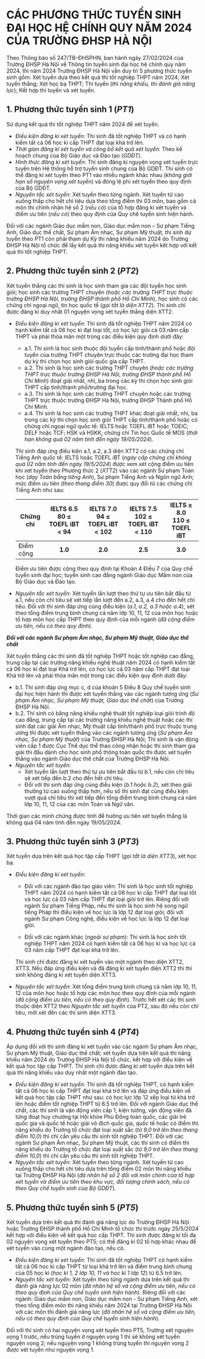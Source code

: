 # CÁC PHƯƠNG THỨC TUYỂN SINH ĐẠI HỌC HỆ CHÍNH QUY NĂM 2024 CỦA TRƯỜNG ĐHSP HÀ NỘI
Theo Thông báo số 247/TB-ĐHSPHN, ban hành ngày 27/02/2024 của Trường ĐHSP Hà Nội về Thông tin tuyển sinh đại học hệ chính quy năm 2024, thì năm 2024 Trường ĐHSP Hà Nội vẫn duy trì 5 phương thức tuyển sinh gồm: Xét tuyển dựa theo kết quả thi tốt nghiệp THPT năm 2024; Xét tuyển thẳng; Xét học bạ THPT; Thi tuyển (*thi năng khiếu, thi đánh giá năng lực*); Kết hợp thi tuyển và xét tuyển.
## 1. Phương thức tuyển sinh 1 (*PT1*)
Sử dụng kết quả thi tốt nghiệp THPT năm 2024 để xét tuyển.
* *Điều kiện đăng kí xét tuyển*: Thí sinh đã tốt nghiệp THPT và có hạnh kiểm tất cả 06 học kì cấp THPT đạt loại khá trở lên.
* *Thời gian đăng kí xét tuyển và công bố kết quả xét tuyển*: Theo kế hoạch chung của Bộ Giáo dục và Đào tạo (*GDĐT*).
* *Hình thức đăng kí xét tuyển*: Thí sinh đăng kí nguyện vọng xét tuyển trực tuyến trên Hệ thống hỗ trợ tuyển sinh chung của Bộ GDĐT. Thí sinh có thể đăng kí xét tuyển theo PT1 vào nhiều ngành khác nhau (*không giới hạn số nguyện vọng xét tuyển*) và đóng lệ phí xét tuyển theo quy định của Bộ GDĐT.
* *Nguyên tắc xét tuyển*: Xét tuyển theo từng ngành. Xét tuyển từ cao xuống thấp cho hết chỉ tiêu dựa theo tổng điểm thi 03 môn, bao gồm cả môn thi chính nhân hệ số 2 (*nếu có*) của tổ hợp đăng kí xét tuyển và điểm ưu tiên (*nếu có*) theo quy định của Quy chế tuyển sinh hiện hành.

Đối với các ngành Giáo dục mầm non, Giáo dục mầm non – Sư phạm Tiếng Anh, Giáo dục thể chất, Sư phạm Âm nhạc, Sư phạm Mỹ thuật, thí sinh dự tuyển theo PT1 còn phải tham dự Kỳ thi năng khiếu năm 2024 do Trường ĐHSP Hà Nội tổ chức để lấy kết quả thi năng khiếu xét tuyển kết hợp với kết quả thi tốt nghiệp THPT.
## 2. Phương thức tuyển sinh 2 (*PT2*)
Xét tuyển thẳng các thí sinh là học sinh tham gia các đội tuyển học sinh giỏi; học sinh các trường THPT chuyên (*hoặc các trường THPT trực thuộc trường ĐHSP Hà Nội, trường ĐHSP thành phố Hồ Chí Minh*), học sinh có các chứng chỉ ngoại ngữ, tin học quốc tế (*gọi tắt là diện XTT2*). Thí sinh chỉ được đăng kí duy nhất 01 nguyện vọng xét tuyển thẳng diện XTT2.
* *Điều kiện đăng kí xét tuyển*: Thí sinh đã tốt nghiệp THPT năm 2024 có hạnh kiểm tất cả 06 học kì đạt loại tốt, có học lực giỏi cả 03 năm cấp THPT và phải thỏa mãn một trong các điều kiện quy định dưới đây:
    * a.1. Thí sinh là học sinh thuộc đội tuyển cấp tỉnh/thành phố hoặc đội tuyển của trường THPT chuyên trực thuộc các trường đại học tham dự kỳ thi chọn học sinh giỏi quốc gia cấp THPT.
    * a.2. Thí sinh là học sinh các trường THPT chuyên (*hoặc các trường THPT trực thuộc trường ĐHSP Hà Nội, trường ĐHSP thành phố Hồ Chí Minh*) đoạt giải nhất, nhì, ba trong các kỳ thi chọn học sinh giỏi THPT cấp tỉnh/thành phố/trường đại học.
    * a.3. Thí sinh là học sinh các trường THPT chuyên hoặc các trường THPT trực thuộc trường ĐHSP Hà Nội, trường ĐHSP Thành phố Hồ Chí Minh.
    * a.4. Thí sinh là học sinh các trường THPT khác đoạt giải nhất, nhì, ba trong các kỳ thi chọn học sinh giỏi THPT cấp tỉnh/thành phố hoặc có chứng chỉ ngoại ngữ quốc tế: IELTS hoặc TOEFL iBT hoặc TOEIC; DELF hoặc TCF; HSK và HSKK; chứng chỉ Tin học Quốc tế MOS (*thời hạn không quá 02 năm tính đến ngày 19/05/2024*).

    Thí sinh đáp ứng điều kiện a.1, a.2, a.3 diện XTT2 có các chứng chỉ Tiếng Anh quốc tế: IELTS hoặc TOEFL iBT (*ngày cấp chứng chỉ không quá 02 năm tính đến ngày 19/5/2024*) được xem xét cộng điểm ưu tiên khi xét tuyển theo Phương thức 2 (*XTT2*) vào các ngành Sư phạm Toán học (*dạy Toán bằng tiếng Anh*), Sư phạm Tiếng Anh và Ngôn ngữ Anh; mức điểm ưu tiên (*theo thang điểm 30*) được quy đổi từ các chứng chỉ Tiếng Anh như sau:

    | Chứng chỉ | IELTS 6.5 <br/> 80 ≤ TOEFL iBT < 94 | IELTS 7.0 <br/> 94 ≤ TOEFL iBT < 102 | IELTS 7.5 <br/> 102 ≤ TOEFL iBT < 110 | IELTS ≥ 8.0 <br/> 110 ≤ TOEFL iBT |
    | -- |:-:|:-:|:-:|:-:|
    | Điểm cộng     | **1.0** | **2.0** | **2.5** | **3.0** |

    Điểm ưu tiên được cộng theo quy định tại Khoản 4 Điều 7 của Quy chế tuyển sinh đại học; tuyển sinh cao đẳng ngành Giáo dục Mầm non của Bộ Giáo dục và Đào tạo.

* *Nguyên tắc xét tuyển*: Xét tuyển lần lượt theo thứ tự ưu tiên bắt đầu từ a.1, nếu còn chỉ tiêu sẽ xét tiếp lần lượt đến a.2, a.3, a.4 cho đến hết chỉ tiêu. Đối với thí sinh đáp ứng cùng điều kiện (*a.1, a.2, a.3 hoặc a.4*), xét theo tổng điểm trung bình chung cả năm lớp 10, 11, 12 của môn học hoặc tổ hợp môn học cấp THPT theo quy định của mỗi ngành (*đã cộng điểm ưu tiên, nếu có theo quy định*).

***Đối với các ngành Sư phạm Âm nhạc, Sư phạm Mỹ thuật, Giáo dục thể chất***

Xét tuyển thẳng các thí sinh đã tốt nghiệp THPT hoặc tốt nghiệp cao đẳng, trung cấp tại các trường năng khiếu nghệ thuật năm 2024 có hạnh kiểm tất cả 06 học kì đạt loại Khá trở lên, có học lực cả 03 năm cấp THPT đạt loại Khá trở lên và phải thỏa mãn một trong các điều kiện quy định dưới đây:
*  b.1. Thí sinh đáp ứng mục c, d của khoản 5 Điều 8 Quy chế tuyển sinh đại học hiện hành thì được xét tuyển thẳng vào các ngành tương ứng (*Sư phạm Âm nhạc, Sư phạm Mỹ thuật, Giáo dục thể chất*) của Trường ĐHSP Hà Nội.
*  b.2. Thí sinh có bằng năng khiếu nghệ thuật tốt nghiệp loại giỏi trình độ cao đẳng, trung cấp tại các trường năng khiếu nghệ thuật hoặc các thí sinh đạt các giải Âm nhạc, Mỹ thuật cấp tỉnh/thành phố trực thuộc trung ương thì được xét tuyển thẳng vào các ngành tương ứng (*Sư phạm Âm nhạc, Sư phạm Mỹ thuật*) của Trường ĐHSP Hà Nội; Thí sinh là vận động viên cấp 1 được Cục Thể dục thể thao công nhận hoặc thí sinh tham gia giải thi đấu dành cho học sinh phổ thông toàn quốc thì được xét tuyển thẳng vào ngành Giáo dục thể chất của Trường ĐHSP Hà Nội.
* *Nguyên tắc xét tuyển*:
    * Xét tuyển lần lượt theo thứ tự ưu tiên bắt đầu từ b.1, nếu còn chỉ tiêu sẽ xét tiếp đến b.2 cho đến hết chỉ tiêu.
    * Đối với thí sinh đáp ứng cùng điều kiện (*b.1 hoặc b.2*), xét theo giải thưởng từ cao xuống thấp hơn, nếu số thí sinh đạt cùng điều kiện vượt quá chỉ tiêu thì xét tiếp đến tổng điểm trung bình chung cả năm lớp 10, 11, 12 của các môn Toán và Ngữ văn.

Thời gian các minh chứng được tính để hưởng ưu tiên xét tuyển thẳng là không quá 04 năm tính đến ngày 19/05/2024.  
## 3. Phương thức tuyển sinh 3 (*PT3*)
Xét tuyển dựa trên kết quả học tập cấp THPT (*gọi tắt là diện XTT3*), xét học bạ.

* *Điều kiện đăng kí xét tuyển*:
    * Đối với các ngành đào tạo giáo viên: Thí sinh là học sinh tốt nghiệp THPT năm 2024 có hạnh kiểm tất cả 06 học kì cấp THPT đạt loại tốt và học lực cả 03 năm cấp THPT đạt loại giỏi trở lên. Riêng đối với ngành Sư phạm Tiếng Pháp, nếu thí sinh là học sinh hệ song ngữ tiếng Pháp thì điều kiện về học lực là lớp 12 đạt loại giỏi; đối với ngành Sư phạm Công nghệ, điều kiện về học lực là lớp 12 đạt loại giỏi.

    * Đối với các ngành khác (*ngoài sư phạm*): Thí sinh là học sinh tốt nghiệp THPT năm 2024 có hạnh kiểm tất cả 06 học kì và học lực cả 03 năm cấp THPT đạt loại khá trở lên.

    Thí sinh chỉ được đăng kí xét tuyển vào một ngành theo diện XTT2, XTT3. Nếu đáp ứng điều kiện và đã đăng kí xét tuyển diện XTT2 thì thí sinh không đăng kí xét tuyển diện XTT3.
* *Nguyên tắc xét tuyển*: Xét tổng điểm trung bình chung cả năm lớp 10, 11, 12 của môn học hoặc tổ hợp các môn học theo quy định của mỗi ngành (*đã cộng điểm ưu tiên, nếu có theo quy định*). Trước hết xét các thí sinh thuộc diện XTT2 theo *Nguyên tắc xét tuyển* của PT2, sau đó nếu còn chỉ tiêu, mới xét đến các thí sinh diện XTT3.
## 4. Phương thức tuyển sinh 4 (*PT4*)
Áp dụng đối với thí sinh đăng kí xét tuyển vào các ngành Sư phạm Âm nhạc, Sư phạm Mỹ thuật, Giáo dục thể chất; xét tuyển dựa trên kết quả thi năng khiếu năm 2024 do Trường ĐHSP Hà Nội tổ chức, kết hợp với điều kiện về kết quả học tập cấp THPT. Thí sinh chỉ được đăng kí xét tuyển dựa trên kết quả thi năng khiếu vào duy nhất một ngành đào tạo.
* *Điều kiện đăng kí xét tuyển*: Thí sinh đã tốt nghiệp THPT, có hạnh kiểm tất cả 06 học kì cấp THPT đạt loại khá trở lên và đáp ứng điều kiện về kết quả học tập cấp THPT như sau: có học lực lớp 12 xếp loại từ khá trở lên hoặc điểm tốt nghiệp THPT từ 6.5 trở lên. Đối với ngành Giáo dục thể chất, các thí sinh là vận động viên cấp 1, kiện tướng, vận động viên đã từng đoạt huy chương tại Hội khỏe Phù Đổng toàn quốc, các giải trẻ quốc gia và quốc tế hoặc giải vô địch quốc gia, quốc tế hoặc có điểm thi năng khiếu do Trường tổ chức đạt loại xuất sắc (*từ 9,0 trở lên theo thang điểm 10,0*) thì chỉ cần yêu cầu thí sinh tốt nghiệp THPT. Đối với các ngành Sư phạm Âm nhạc, Sư phạm Mỹ thuật, các thí sinh có điểm thi năng khiếu do Trường tổ chức đạt loại xuất sắc (*từ 9,0 trở lên theo thang điểm 10,0*) thì chỉ cần yêu cầu thí sinh tốt nghiệp THPT.
* *Nguyên tắc xét tuyển*: Xét tuyển theo từng ngành. Xét tuyển từ cao xuống thấp cho hết chỉ tiêu dựa trên tổng điểm 02 môn thi năng khiếu tại Trường ĐHSP Hà Nội (*đã nhân hệ số 2 đối với môn chính của tổ hợp xét tuyển và điểm ưu tiên theo khu vực, đối tượng chính sách, nếu có theo Quy chế tuyển sinh của Bộ GDĐT*).
## 5. Phương thức tuyển sinh 5 (*PT5*)
Xét tuyển dựa trên kết quả thi đánh giá năng lực do Trường ĐHSP Hà Nội hoặc Trường ĐHSP thành phố Hồ Chí Minh tổ chức thi trước ngày 25/5/2024 kết hợp với điều kiện về kết quả học cấp THPT. Thí sinh được đăng kí tối đa 02 nguyện vọng xét tuyển theo PT5; có thể đăng kí 02 tổ hợp khác nhau để xét tuyển vào cùng một ngành đào tạo, nếu có.
* *Điều kiện đăng kí xét tuyển*: Thí sinh đã tốt nghiệp THPT có hạnh kiểm tất cả 06 học kì cấp THPT từ loại khá trở lên và điểm trung bình chung của 05 học kì (*học kì 1, 2 lớp 10, 11 và học kì 1 lớp 12*) từ 6.5 trở lên.
* *Nguyên tắc xét tuyển*: Xét tuyển theo từng ngành dựa trên kết quả thi đánh giá năng lực 02 môn (*đã nhân hệ số và cộng điểm ưu tiên, nếu có theo quy định của Quy chế tuyển sinh hiện hành*). Riêng đối với các ngành: Giáo dục mầm non, Giáo dục mầm non - Sư phạm Tiếng Anh, xét theo tổng điểm môn thi năng khiếu năm 2024 tại Trường ĐHSP Hà Nội với các môn thi đánh giá năng lực (*đã nhân hệ số và cộng điểm ưu tiên, nếu có theo quy định của Quy chế tuyển sinh hiện hành*). 

Đối với thí sinh có hai nguyện vọng xét tuyển theo PT5, Trường xét nguyện vọng 1 trước, nếu trúng tuyển ở nguyện vọng 1 thì sẽ không xét tuyển nguyện vọng 2; nếu nguyện vọng 1 không trúng tuyển thì nguyện vọng 2 được xét tuyển như nguyện vọng 1.